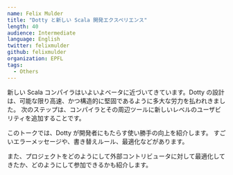 ```yaml
---
name: Felix Mulder
title: "Dotty と新しい Scala 開発エクスペリエンス"
length: 40
audience: Intermediate
language: English
twitter: felixmulder
github: felixmulder
organization: EPFL
tags:
  - Others
---
```

新しい Scala コンパイラはいよいよベータに近づいてきています。Dotty の設計は、可能な限り高速、かつ構造的に堅固であるように多大な労力を払われきました。
次のステップは、コンパイラとその周辺ツールに新しいレベルのユーザビリティを追加することです。

このトークでは、Dotty が開発者にもたらす使い勝手の向上を紹介します。
すごいエラーメッセージや、書き替えルール、最適化などがあります。

また、プロジェクトをどのようにして外部コントリビュータに対して最適化してきたか、どのようにして参加できるかも紹介します。
